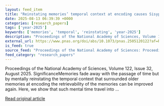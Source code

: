 ```yaml
---
layout: feed_item
title: "Reinstating memories’ temporal context at encoding causes Sisyphus-like memory rejuvenation"
date: 2025-08-13 06:39:39 +0000
categories: [research_papers]
tags: ['year-2025']
keywords: ['memories', 'temporal', 'reinstating', 'year-2025']
description: "Proceedings of the National Academy of Sciences, Volume 122, Issue 32, August 2025"
external_url: https://www.pnas.org/doi/abs/10.1073/pnas.2505120122?af=R
is_feed: true
source_feed: "Proceedings of the National Academy of Sciences: Proceedings of the National Academy of Sciences: Table of Contents"
feed_category: "research_papers"
---
```


Proceedings of the National Academy of Sciences, Volume 122, Issue 32, August 2025. SignificanceMemories fade away with the passage of time but by mentally reinstating the temporal context that surrounded older memories at encoding the retrievability of the memories can be improved again. Here, we show that such mental time travel into ...

[Read original article](https://www.pnas.org/doi/abs/10.1073/pnas.2505120122?af=R)
